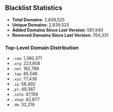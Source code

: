 ## Blacklist Statistics

- **Total Domains:** 2,839,525
- **Unique Domains:** 2,839,525
- **Added Domains Since Last Version:** 581,940
- **Removed Domains Since Last Version:** 764,331

### Top-Level Domain Distribution

-  `.com`: 1,380,371
-  `.org`: 223,808
-  `.net`: 182,786
-  `.top`: 85,546
-  `.xyz`: 77,436
-  `.io`: 58,492
-  `.pl`: 49,387
-  `.info`: 47,159
-  `.shop`: 42,877
-  `.de`: 32,219
